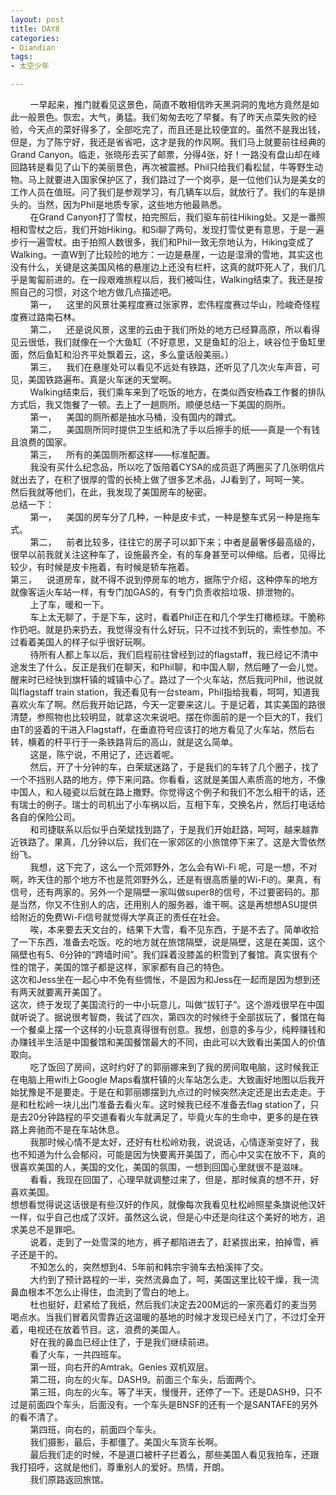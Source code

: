 ```yaml
---
layout: post
title: DAY8
categories:
- Diandian
tags:
- 太空少年

---
```

&nbsp;&nbsp;&nbsp; &nbsp;&nbsp;&nbsp; 一早起来，推门就看见这景色，简直不敢相信昨天黑洞洞的鬼地方竟然是如此一般景色。恢宏，大气，勇猛。我们匆匆去吃了早餐。有了昨天点菜失败的经验，今天点的菜好得多了，全部吃完了，而且还是比较便宜的。虽然不是我出钱，但是，为了陈宁好，我还是省省吧，这才是我的作风啊。我们马上就要前往经典的Grand Canyon。临走，张晓彤去买了邮票，分得4张，好！一路没有盘山却在峰回路转是看见了山下的美丽景色，再次被震撼。Phil只给我们看松鼠，牛等野生动物。马上就要进入国家保护区了，我们路过了一个岗亭，是一位他们认为是美女的工作人员在值班。问了我们是参观学习，有几辆车以后，就放行了。我们的车是排头的。当然，因为Phil是地质专家，这些地方他最熟悉。
<br />&nbsp;&nbsp;&nbsp; &nbsp;&nbsp;&nbsp; 在Grand Canyon打了雪杖，拍完照后，我们驱车前往Hiking处。又是一番照相和雪杖之后，我们开始Hiking。和Si聊了两句，发现打雪仗更有意思，于是一遍步行一遍雪杖。由于拍照人数很多，我们和Phil一致无奈地认为，Hiking变成了Walking。一直W到了比较险的地方：一边是悬崖，一边是湿滑的雪地，其实这也没有什么，关键是这美国风格的悬崖边上还没有栏杆，这真的就吓死人了，我们几乎是匍匐前进的。在一段艰难旅程以后，我们被叫住，Walking结束了。我还是按照自己的习惯，对这个地方做几点描述吧。
<br />&nbsp;&nbsp;&nbsp; &nbsp;&nbsp;&nbsp; 第一，&nbsp;&nbsp;&nbsp; 这里的风景壮美程度赛过张家界，宏伟程度赛过华山，险峻奇怪程度赛过路南石林。
<br />&nbsp;&nbsp;&nbsp; &nbsp;&nbsp;&nbsp; 第二，&nbsp;&nbsp;&nbsp; 还是说风景，这里的云由于我们所处的地方已经算高原，所以看得见云很低，我们就像在一个大鱼缸（不好意思，又是鱼缸的沿上，峡谷位于鱼缸里面，然后鱼缸和沿齐平处飘着云，这，多么童话般美丽。）
<br />&nbsp;&nbsp;&nbsp; &nbsp;&nbsp;&nbsp; 第三，&nbsp;&nbsp;&nbsp; 我们在悬崖处可以看见不远处有铁路，还听见了几次火车声音，可见，美国铁路遍布。真是火车迷的天堂啊。
<br />&nbsp;&nbsp;&nbsp; &nbsp;&nbsp;&nbsp; Walking结束后，我们乘车来到了吃饭的地方，在类似西安杨森工作餐的排队方式后，我又饱餐了一顿。去上了一趟厕所。顺便总结一下美国的厕所。
<br />&nbsp;&nbsp;&nbsp; &nbsp;&nbsp;&nbsp; 第一，&nbsp;&nbsp;&nbsp; 美国的厕所都是抽水马桶，没有国内的蹲式。
<br />&nbsp;&nbsp;&nbsp; &nbsp;&nbsp;&nbsp; 第二，&nbsp;&nbsp;&nbsp; 美国厕所同时提供卫生纸和洗了手以后擦手的纸——真是一个有钱且浪费的国家。
<br />&nbsp;&nbsp;&nbsp; &nbsp;&nbsp;&nbsp; 第三，&nbsp;&nbsp;&nbsp; 所有的美国厕所都这样——标准配置。
<br />&nbsp;&nbsp;&nbsp; &nbsp;&nbsp;&nbsp; 我没有买什么纪念品，所以吃了饭陪着CYSA的成员逛了两圈买了几张明信片就出去了，在积了很厚的雪的长椅上做了很多艺术品，JJ看到了，呵呵一笑。
<br />然后我就等他们，在此，我发现了美国房车的秘密。
<br />总结一下：
<br />&nbsp;&nbsp;&nbsp; &nbsp;&nbsp;&nbsp; 第一，&nbsp;&nbsp;&nbsp; 美国的房车分了几种，一种是皮卡式，一种是整车式另一种是拖车式。
<br />&nbsp;&nbsp;&nbsp; &nbsp;&nbsp;&nbsp; 第二，&nbsp;&nbsp;&nbsp; 前者比较多，往往它的房子可以卸下来；中者是最奢侈最高级的，很早以前我就关注这种车了，设施最齐全，有的车身甚至可以伸缩。后者，见得比较少，有时候是皮卡拖着，有时候是轿车拖着。
<br />第三，&nbsp;&nbsp;&nbsp; 说道房车，就不得不说到停房车的地方，据陈宁介绍，这种停车的地方就像客运火车站一样，有专门加GAS的，有专门负责收拾垃圾、排泄物的。
<br />&nbsp;&nbsp;&nbsp; &nbsp;&nbsp;&nbsp; 上了车，暖和一下。
<br />&nbsp;&nbsp;&nbsp; &nbsp;&nbsp;&nbsp; 车上太无聊了，于是下车，这时，看着Phil正在和几个学生打橄榄球。干脆称作扔吧。就是扔来扔去，我觉得没有什么好玩，只不过找不到玩的，索性参加。不过看着美国人的样子似乎很好玩啊。
<br />&nbsp;&nbsp;&nbsp; &nbsp;&nbsp;&nbsp; 待所有人都上车以后，我们启程前往曾经到过的flagstaff，我已经记不清中途发生了什么，反正是我们在聊天，和Phil聊，和中国人聊，然后睡了一会儿觉。醒来时已经快到旗杆镇的城镇中心了。路过了一个火车站，然后我问Phil，他说就叫flagstaff train station，我还看见有一台steam，Phil指给我看，呵呵，知道我喜欢火车了啊。然后我开始记路，今天一定要来这儿。于是记着，其实美国的路很清楚，参照物也比较明显，就拿这次来说吧。摆在你面前的是一个巨大的T，我们由T的竖着的干进入Flagstaff，在垂直符号应该打的地方看见了火车站，然后右转，横着的杆平行于一条铁路背后的高山，就是这么简单。
<br />&nbsp;&nbsp;&nbsp; &nbsp;&nbsp;&nbsp; 这是，陈宁说，不用记了，还远着呢。
<br />&nbsp;&nbsp;&nbsp; &nbsp;&nbsp;&nbsp; 然后，开了十分钟的车，白荣斌迷路了，于是我们的车转了几个圈子，找了一个不挡别人路的地方，停下来问路。你看看，这就是美国人素质高的地方，不像中国人，和人碰瓷以后就在路上撒野。你觉得这个例子和我们不怎么相干的话，还有瑞士的例子。瑞士的司机出了小车祸以后，互相下车，交换名片，然后打电话给各自的保险公司。
<br />&nbsp;&nbsp;&nbsp; &nbsp;&nbsp;&nbsp; 和司捷联系以后似乎白荣斌找到路了，于是我们开始赶路，呵呵，越来越靠近铁路了。果真，几分钟以后，我们在一家郊区的小旅馆停下来了。这是大雪依然纷飞。
<br />&nbsp;&nbsp;&nbsp; &nbsp;&nbsp;&nbsp; 我想，这下完了，这么一个荒郊野外，怎么会有Wi-Fi 呢，可是一想，不对啊，昨天住的那个地方不也是荒郊野外么，还是有很高质量的Wi-Fi的。果真，有信号，还有两家的。另外一个是隔壁一家叫做super8的信号，不过要密码的。那是当然，你又不住别人的店，还用别人的服务器，谁干啊。这是再想想ASU提供给附近的免费Wi-Fi信号就觉得大学真正的责任在社会。
<br />&nbsp;&nbsp;&nbsp; &nbsp;&nbsp;&nbsp; 唉，本来要去天文台的，结果下大雪，看不见东西，于是不去了。简单收拾了一下东西，准备去吃饭。吃的地方就在旅馆隔壁，说是隔壁，这是在美国，这个隔壁也有5、6分钟的“跨墙时间”。我们踩着没膝盖的积雪到了餐馆。真实很有个性的馆子，美国的馆子都是这样，家家都有自己的特色。
<br />这次和Jess坐在一起心中不免有些惆怅，不是因为和Jess在一起而是因为想到还有两天就要离开美国了。
<br />这次，终于发现了美国流行的一中小玩意儿，叫做“拔钉子”。这个游戏很早在中国就听说了。据说很考智商，我试了四次，第四次的时候终于全部拔玩了，餐馆在每一个餐桌上摆一个这样的小玩意真得很有创意。我想，创意的多与少，纯粹赚钱和办赚钱半生活是中国餐馆和美国餐馆最大的不同，由此可以大致看出美国人的价值取向。
<br />&nbsp;&nbsp;&nbsp; &nbsp;&nbsp;&nbsp; 吃了饭回了房间，这时约好了的郭丽娜来到了我的房间取电脑，这时候我正在电脑上用wifi上Google Maps看旗杆镇的火车站怎么走。大致画好地图以后我开始犹豫是不是要走。于是在和郭丽娜摆到九点过的时候突然决定还是出去走走。于是和杜松岭一块儿出门准备去看火车。这时候我已经不准备去flag station了，只是去20分钟路程的平交道看看火车就满足了，毕竟火车的生命中，更多的是在铁路上奔驰而不是在车站休息。
<br />&nbsp;&nbsp;&nbsp; &nbsp;&nbsp;&nbsp; 我那时候心情不是太好，还好有杜松岭劝我，说说话，心情逐渐变好了，我也不知道为什么会郁闷，可能是因为快要离开美国了，而心中又实在放不下，真的很喜欢美国的人，美国的文化，美国的氛围，一想到回国心里就很不是滋味。
<br />&nbsp;&nbsp;&nbsp; &nbsp;&nbsp;&nbsp; 看看，我现在回国了，心理早就调整过来了，但是，那时候真的想不开，好喜欢美国。
<br />想想看觉得说这话很是有些汉奸的作风，就像每次我看见杜松岭照星条旗说他汉奸一样，似乎自己也成了汉奸。虽然这么说，但是心中还是向往这个美好的地方，追求美总不是罪吧。
<br />&nbsp;&nbsp;&nbsp; &nbsp;&nbsp;&nbsp; 说着，走到了一处雪深的地方，裤子都陷进去了，赶紧拔出来，拍掉雪，裤子还是干的。
<br />&nbsp;&nbsp;&nbsp; &nbsp;&nbsp;&nbsp; 不知怎么的，突然想到4、5年前和韩宗宇骑车去柏溪摔了交。
<br />&nbsp;&nbsp;&nbsp; &nbsp;&nbsp;&nbsp; 大约到了预计路程的一半，突然流鼻血了，呵，美国这里比较干燥，我一流鼻血根本不怎么止得住，血流到了雪白的地上。
<br />&nbsp;&nbsp;&nbsp; &nbsp;&nbsp;&nbsp; 杜也挺好，赶紧给了我纸，然后我们决定去200M远的一家亮着灯的麦当劳喝点水。当我们冒着风雪靠近这温暖的基地的时候才发现已经关门了，不过灯全开着，电视还在放着节目。这，浪费的美国人。
<br />&nbsp;&nbsp;&nbsp; &nbsp;&nbsp;&nbsp; 好在我的鼻血已经止住了，于是我们继续前进。
<br />&nbsp;&nbsp;&nbsp; &nbsp;&nbsp;&nbsp; 看了火车，一共四班车。
<br />&nbsp;&nbsp;&nbsp; &nbsp;&nbsp;&nbsp; 第一班，向右开的Amtrak。Genies 双机双层。
<br />&nbsp;&nbsp;&nbsp; &nbsp;&nbsp;&nbsp; 第二班，向左的火车。DASH9。前面三个车头，后面两个。
<br />&nbsp;&nbsp;&nbsp; &nbsp;&nbsp;&nbsp; 第三班，向左的火车。等了半天，慢慢开，还停了一下。还是DASH9，只不过是前面四个车头，后面没有。一个车头是BNSF的还有一个是SANTAFE的另外的看不清了。
<br />&nbsp;&nbsp;&nbsp; &nbsp;&nbsp;&nbsp; 第四班，向右的，前面四个车头。
<br />&nbsp;&nbsp;&nbsp; &nbsp;&nbsp;&nbsp; 我们摄影，最后，手都僵了。美国火车货车长啊。
<br />&nbsp;&nbsp;&nbsp; &nbsp;&nbsp;&nbsp; 最后我们走的时候，不是道口被杆子拦着么，那些美国人看见我拍车，还跟我打招呼，这就是他们，尊重别人的爱好。热情，开朗。
<br />&nbsp;&nbsp;&nbsp; &nbsp;&nbsp;&nbsp; 我们原路返回旅馆。